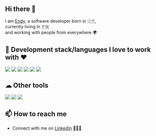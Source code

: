 ## Hi there 👋
I am [Endy](https://www.endyranaudo.com),
a software developer born in 🇮🇹, \
currently living in 🇫🇷 \
and working with people from everywhere 🌍

## 🧰 Development stack/languages I love to work with ❤️

<p align="left">
    <img src="https://img.shields.io/badge/JavaScript-F7DF1E?style=for-the-badge&logo=JavaScript&logoColor=white" />
    <img src="https://img.shields.io/badge/React-01ADD8?style=for-the-badge&logo=react&logoColor=white" />
    <img src="https://img.shields.io/badge/Next.js-000000?style=for-the-badge&logo=nextdotjs&logoColor=white" />
    <img src="https://img.shields.io/badge/TypeScript-007ACC?style=for-the-badge&logo=typescript&logoColor=white" />
    <img src="https://img.shields.io/badge/Node.js-43853D?style=for-the-badge&logo=node.js&logoColor=white" />
    <img src="https://img.shields.io/badge/Ruby_on_Rails-CC0000?style=for-the-badge&logo=ruby-on-rails&logoColor=white" />
</p>

## ☁ ️Other tools

<p align="left">
    <img src="https://img.shields.io/badge/Git-F05032?style=for-the-badge&logo=git&logoColor=white" />
    <img src="https://img.shields.io/badge/AWS-232F3E?style=for-the-badge&logo=amazonwebservices&logoColor=white" />
    <img src="https://img.shields.io/badge/Docker-0073ec?style=for-the-badge&logo=docker&logoColor=white" />
</p>

## 📫 How to reach me

- Connect with me on [LinkedIn](https://www.linkedin.com/in/endy-ranaudo/) 👨🏻‍💻
